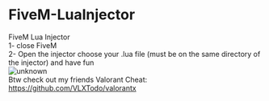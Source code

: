 # FiveM-LuaInjector
FiveM Lua Injector  
1- close FiveM  
2- Open the injector choose your .lua file (must be on the same directory of the injector) and have fun  
![unknown](https://user-images.githubusercontent.com/92219129/155845366-b844d86e-d4f5-41f2-a7a9-2a04899ed48f.png)  
Btw check out my friends Valorant Cheat: https://github.com/VLXTodo/valorantx
